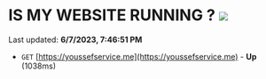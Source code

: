 # IS MY WEBSITE RUNNING ? [![](https://img.shields.io/static/v1?label=Sponsor&message=%E2%9D%A4&logo=GitHub&color=%23fe8e86)](https://github.com/sponsors/<username>)

Last updated: **6/7/2023, 7:46:51 PM**

- `GET` [https://youssefservice.me](https://youssefservice.me) - **Up** (1038ms)
